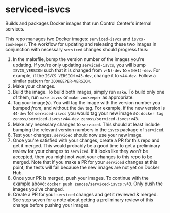 serviced-isvcs
==============

Builds and packages Docker images that run Control Center's internal services.

This repo manages two Docker images: `serviced-isvcs` and `isvcs-zookeeper`. The 
workflow for updating and releasing these two images in conjunction with 
necessary `serviced` changes should progress thus:

1. In the makefile, bump the version number of the images you're updating. If 
you're only updating `serviced-isvcs`, you will bump `ISVCS_VERSION` such that 
it is changed from `v(N)-dev` to `v(N+1)-dev`. For example, if the 
`ISVCS_VERSION` `v43-dev`, change it to `v44-dev`. Follow a similar pattern for 
`ZOOKEEPER-VERSION`.
2. Make your changes.
3. Build the image. To build both images, simply run `make`. To build only one
of them, run `make isvcs` or `make zookeeper` as appropriate.
4. Tag your image(s). You will tag the image with the version number you bumped 
_from_, and without the `dev` tag. For example, if the new version is `44-dev` 
for `serviced-isvcs` you would tag your new image so: 
`docker tag zenoss/serviced-isvcs:v44-dev zenoss/serviced-isvcs:v43`.
5. Make any necessary changes to `serviced`. This should at least include 
bumping the relevant version numbers in the `isvcs` package of `serviced`.
6. Test your changes. `serviced` should now use your new image.
7. Once you're satisfied with your changes, create a PR for this repo and get it 
merged. This would probably be a good time to get a preliminary review for your 
changes to `serviced`. If it looks like they won't be accepted, then you might 
not want your changes to this repo to be merged. Note that if you make a PR for 
your `serviced` changes at this point, the tests will fail because the new 
images are not yet on Docker Hub.
8. Once your PR is merged, push your images. To continue with the example above: 
`docker push zenoss/serviced-isvcs:v43`. Only push the images you've changed.
9. Create a PR for your `serviced` changes and get it reviewed & merged. See 
step seven for a note about getting a preliminary review of this change before 
pushing your images.
